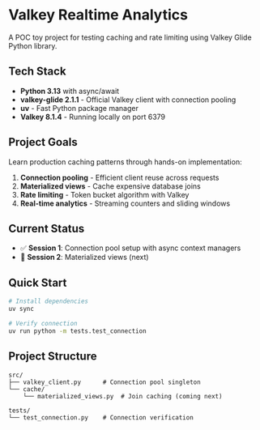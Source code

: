 # Valkey Realtime Analytics

A POC toy project for testing caching and rate limiting using Valkey Glide Python library.

## Tech Stack

- **Python 3.13** with async/await
- **valkey-glide 2.1.1** - Official Valkey client with connection pooling
- **uv** - Fast Python package manager
- **Valkey 8.1.4** - Running locally on port 6379

## Project Goals

Learn production caching patterns through hands-on implementation:

1. **Connection pooling** - Efficient client reuse across requests
2. **Materialized views** - Cache expensive database joins
3. **Rate limiting** - Token bucket algorithm with Valkey
4. **Real-time analytics** - Streaming counters and sliding windows

## Current Status

- ✅ **Session 1**: Connection pool setup with async context managers
- 🚧 **Session 2**: Materialized views (next)

## Quick Start

```bash
# Install dependencies
uv sync

# Verify connection
uv run python -m tests.test_connection
```

## Project Structure

```
src/
├── valkey_client.py      # Connection pool singleton
└── cache/
    └── materialized_views.py  # Join caching (coming next)

tests/
└── test_connection.py    # Connection verification
```
